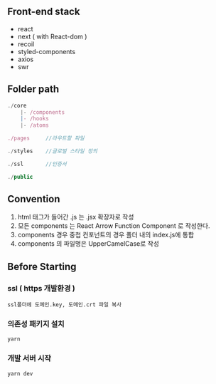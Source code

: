 ## Front-end stack

- react
- next ( with React-dom )
- recoil
- styled-components
- axios
- swr

## Folder path

```js
./core
    |- /components
    |- /hooks
    |- /atoms

./pages     //라우트할 파일

./styles    //글로벌 스타일 정의

./ssl       //인증서

./public

```

## Convention

1. html 태그가 들어간 .js 는 .jsx 확장자로 작성
2. 모든 components 는 React Arrow Function Component 로 작성한다.
3. components 경우 중첩 컨포넌트의 경우 폴더 내의 index.js에 통합
4. components 의 파일명은 UpperCamelCase로 작성

## Before Starting

### ssl ( https 개발환경 )

```
ssl폴더에 도메인.key, 도메인.crt 파일 복사
```

### 의존성 패키지 설치

```
yarn
```

### 개발 서버 시작

```
yarn dev
```
